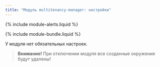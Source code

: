 ```yaml
---
title: "Модуль multitenancy-manager: настройки"
---
```


{% include module-alerts.liquid %}

{% include module-bundle.liquid %}

У модуля нет обязательных настроек.

> **Внимание!** При отключении модуля все созданные окружения будут удалены!
